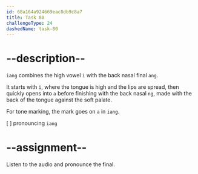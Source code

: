 ```yaml
---
id: 68a164a924669eac8db9c8a7
title: Task 80
challengeType: 24
dashedName: task-80
---
```


<!--SPEAKING-->

<!-- (Audio) A: iang -->

# --description--

`iang` combines the high vowel `i` with the back nasal final `ang`.  

It starts with `i`, where the tongue is high and the lips are spread, then quickly opens into `a` before finishing with the back nasal `ng`, made with the back of the tongue against the soft palate.  

For tone marking, the mark goes on `a` in `iang`.

[ ] pronouncing `iang`

# --assignment--

Listen to the audio and pronounce the final.
